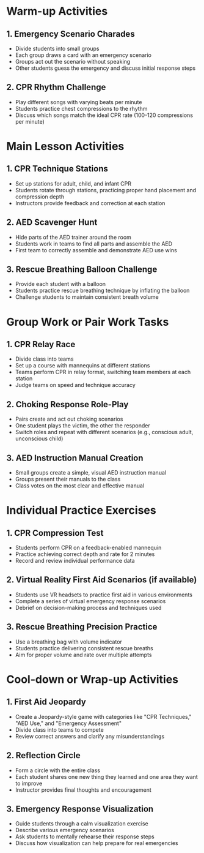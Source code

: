 # Warm-up Activities

## 1. Emergency Scenario Charades
- Divide students into small groups
- Each group draws a card with an emergency scenario
- Groups act out the scenario without speaking
- Other students guess the emergency and discuss initial response steps

## 2. CPR Rhythm Challenge
- Play different songs with varying beats per minute
- Students practice chest compressions to the rhythm
- Discuss which songs match the ideal CPR rate (100-120 compressions per minute)

# Main Lesson Activities

## 1. CPR Technique Stations
- Set up stations for adult, child, and infant CPR
- Students rotate through stations, practicing proper hand placement and compression depth
- Instructors provide feedback and correction at each station

## 2. AED Scavenger Hunt
- Hide parts of the AED trainer around the room
- Students work in teams to find all parts and assemble the AED
- First team to correctly assemble and demonstrate AED use wins

## 3. Rescue Breathing Balloon Challenge
- Provide each student with a balloon
- Students practice rescue breathing technique by inflating the balloon
- Challenge students to maintain consistent breath volume

# Group Work or Pair Work Tasks

## 1. CPR Relay Race
- Divide class into teams
- Set up a course with mannequins at different stations
- Teams perform CPR in relay format, switching team members at each station
- Judge teams on speed and technique accuracy

## 2. Choking Response Role-Play
- Pairs create and act out choking scenarios
- One student plays the victim, the other the responder
- Switch roles and repeat with different scenarios (e.g., conscious adult, unconscious child)

## 3. AED Instruction Manual Creation
- Small groups create a simple, visual AED instruction manual
- Groups present their manuals to the class
- Class votes on the most clear and effective manual

# Individual Practice Exercises

## 1. CPR Compression Test
- Students perform CPR on a feedback-enabled mannequin
- Practice achieving correct depth and rate for 2 minutes
- Record and review individual performance data

## 2. Virtual Reality First Aid Scenarios (if available)
- Students use VR headsets to practice first aid in various environments
- Complete a series of virtual emergency response scenarios
- Debrief on decision-making process and techniques used

## 3. Rescue Breathing Precision Practice
- Use a breathing bag with volume indicator
- Students practice delivering consistent rescue breaths
- Aim for proper volume and rate over multiple attempts

# Cool-down or Wrap-up Activities

## 1. First Aid Jeopardy
- Create a Jeopardy-style game with categories like "CPR Techniques," "AED Use," and "Emergency Assessment"
- Divide class into teams to compete
- Review correct answers and clarify any misunderstandings

## 2. Reflection Circle
- Form a circle with the entire class
- Each student shares one new thing they learned and one area they want to improve
- Instructor provides final thoughts and encouragement

## 3. Emergency Response Visualization
- Guide students through a calm visualization exercise
- Describe various emergency scenarios
- Ask students to mentally rehearse their response steps
- Discuss how visualization can help prepare for real emergencies